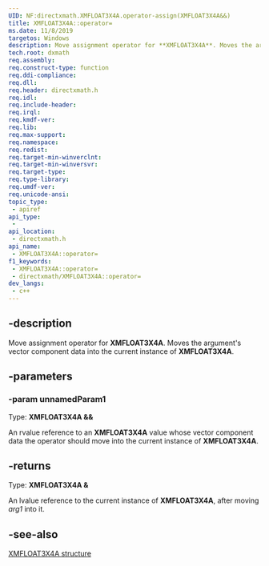 ```yaml
---
UID: NF:directxmath.XMFLOAT3X4A.operator-assign(XMFLOAT3X4A&&)
title: XMFLOAT3X4A::operator=
ms.date: 11/8/2019
targetos: Windows
description: Move assignment operator for **XMFLOAT3X4A**. Moves the argument's vector component data into the current instance of **XMFLOAT3X4A**.
tech.root: dxmath
req.assembly: 
req.construct-type: function
req.ddi-compliance: 
req.dll: 
req.header: directxmath.h
req.idl: 
req.include-header: 
req.irql: 
req.kmdf-ver: 
req.lib: 
req.max-support: 
req.namespace: 
req.redist: 
req.target-min-winverclnt: 
req.target-min-winversvr: 
req.target-type: 
req.type-library: 
req.umdf-ver: 
req.unicode-ansi: 
topic_type:
 - apiref
api_type:
 - 
api_location:
 - directxmath.h
api_name:
 - XMFLOAT3X4A::operator=
f1_keywords:
 - XMFLOAT3X4A::operator=
 - directxmath/XMFLOAT3X4A::operator=
dev_langs:
 - c++
---
```


## -description

Move assignment operator for **XMFLOAT3X4A**. Moves the argument's vector component data into the current instance of **XMFLOAT3X4A**.

## -parameters

### -param unnamedParam1

Type: **XMFLOAT3X4A &&**

An rvalue reference to an **XMFLOAT3X4A** value whose vector component data the operator should move into the current instance of **XMFLOAT3X4A**.

## -returns

Type: **XMFLOAT3X4A &**

An lvalue reference to the current instance of **XMFLOAT3X4A**, after moving *arg1* into it.

## -see-also

[XMFLOAT3X4A structure](./ns-directxmath-xmfloat3x4a.md)